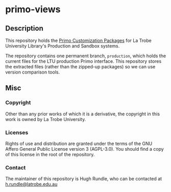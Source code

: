 # primo-views

## Description 
This repository holds the [Primo Customization Packages](https://knowledge.exlibrisgroup.com/Primo/Product_Documentation/Primo/Back_Office_Guide/090Primo_Utilities/The_UI_Customization_Package_Manager) for La Trobe University Library's Production and Sandbox systems.

The repository contains one permanent branch, `production`, which holds the current files for the LTU production Primo interface. This repository stores the extracted files (rather than the zipped-up packages) so we can use version comparison tools.

## Misc

### Copyright

Other than any prior works of which it is a derivative, the copyright in this work is owned by La Trobe University.

### Licenses

Rights of use and distribution are granted under the terms of the GNU Affero General Public License version 3 (AGPL-3.0). You should find a copy of this license in the root of the repository.

### Contact

The maintainer of this repository is Hugh Rundle, who can be contacted at h.rundle@latrobe.edu.au
